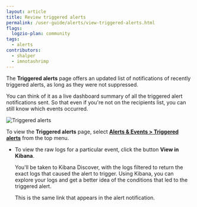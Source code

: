 ```yaml
---
layout: article
title: Review triggered alerts
permalink: /user-guide/alerts/view-triggered-alerts.html
flags:
  logzio-plan: community
tags:
  - alerts
contributors:
  - shalper
  - imnotashrimp
---
```


The **Triggered alerts** page offers an updated list of notifications of recently triggered alerts, as long as they were not suppressed.

You can think of it as a live dashboard summary of all the triggered alert notifications sent.
So that even if you're not on the recipients list, you can still know which events occurred.

![Triggered alerts](https://dytvr9ot2sszz.cloudfront.net/logz-docs/alerts/triggered-log-alerts.png)

To view the **Triggered alerts** page,
select [**Alerts & Events > Triggered alerts**](https://app.logz.io/#/dashboard/triggers/triggered-alerts)
from the top menu.

* To view the raw logs for a particular event, click the button **View in Kibana**.

  You'll be taken to Kibana Discover, with the logs filtered to return the exact logs that caused the alert to trigger. Using Kibana, you can explore your logs and get a better idea of the conditions that led to the triggered alert.

  This is the same link that appears in the alert notification.
